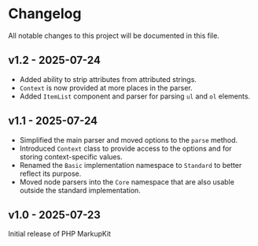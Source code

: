 # Changelog

All notable changes to this project will be documented in this file.

## v1.2 - 2025-07-24
- Added ability to strip attributes from attributed strings.
- `Context` is now provided at more places in the parser.
- Added `ItemList` component and parser for parsing `ul` and `ol` elements.

## v1.1 - 2025-07-24
- Simplified the main parser and moved options to the `parse` method.
- Introduced `Context` class to provide access to the options and for storing context-specific values.
- Renamed the `Basic` implementation namespace to `Standard` to better reflect its purpose.
- Moved node parsers into the `Core` namespace that are also usable outside the standard implementation.

## v1.0 - 2025-07-23
Initial release of PHP MarkupKit
